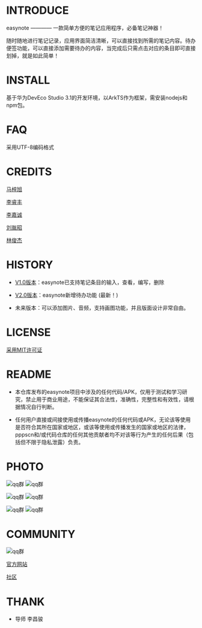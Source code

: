 # INTRODUCE
easynote ———— 一款简单方便的笔记应用程序，必备笔记神器！

随时随地进行笔记记录，应用界面简洁清晰，可以直接找到所需的笔记内容。待办便签功能，可以直接添加需要待办的内容，当完成后只需点击对应的条目即可直接划掉，就是如此简单！

# INSTALL
基于华为DevEco Studio 3.1的开发环境，以ArkTS作为框架，需安装nodejs和npm包。

# FAQ
采用UTF-8编码格式

# CREDITS
[马梓旭](https://github.com/Zanzeu)

[李睿丰](https://github.com/lrf0408)

[李嘉诚](https://github.com/Down200)

[刘胤昭](https://github.com/ideer-52)

[林俊杰](https://github.com/JackDawson-2887)

# HISTORY
* [V1.0版本](https://github.com/Bistu-OSSDT-2023/7-easynote/releases/tag/V1.0)：easynote已支持笔记条目的输入，查看，编写，删除

* [V2.0版本](https://github.com/Bistu-OSSDT-2023/7-easynote/releases/tag/V2.0)：easynote新增待办功能 (最新！)

* 未来版本：可以添加图片、音频，支持画图功能，并且版面设计非常自由。

# LICENSE
[采用MIT许可证](https://github.com/Bistu-OSSDT-2023/7-easynote/blob/main/LICENSE)

# README
* 本仓库发布的easynote项目中涉及的任何代码/APK，仅用于测试和学习研究，禁止用于商业用途，不能保证其合法性，准确性，完整性和有效性，请根据情况自行判断。

* 任何用户直接或间接使用或传播easynote的任何代码或APK，无论该等使用是否符合其所在国家或地区，或该等使用或传播发生的国家或地区的法律，pppscn和/或代码仓库的任何其他贡献者均不对该等行为产生的任何后果（包括但不限于隐私泄露）负责。

# PHOTO

![qq群](https://github.com/Bistu-OSSDT-2023/7-easynote/blob/main/readme/1.png)
![qq群](https://github.com/Bistu-OSSDT-2023/7-easynote/blob/main/readme/2.png)

![qq群](https://github.com/Bistu-OSSDT-2023/7-easynote/blob/main/readme/3.png)
![qq群](https://github.com/Bistu-OSSDT-2023/7-easynote/blob/main/readme/4.png)

![qq群](https://github.com/Bistu-OSSDT-2023/7-easynote/blob/main/readme/5.png)
![qq群](https://github.com/Bistu-OSSDT-2023/7-easynote/blob/main/readme/6.png)

# COMMUNITY

![qq群](https://github.com/Bistu-OSSDT-2023/7-easynote/blob/main/readme/QQ%E7%BE%A4.jpg)

[官方网站](https://easynote07.wordpress.com/2023/07/04/easynote/)

[社区](https://github.com/Bistu-OSSDT-2023/7-easynote/discussions)

# THANK

* 导师
  李昌骏

